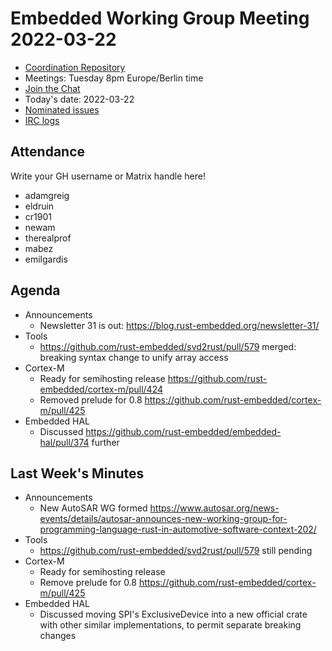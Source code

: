 # Embedded Working Group Meeting 2022-03-22

* [Coordination Repository]
* Meetings: Tuesday 8pm Europe/Berlin time
* [Join the Chat]
* Today's date: 2022-03-22
* [Nominated issues](https://github.com/search?q=org%3Arust-embedded+label%3Anominated+is%3Aopen&type=Issues)
* [IRC logs]

[Coordination Repository]: https://github.com/rust-embedded/wg
[Join the Chat]: https://riot.im/app/#/room/#rust-embedded:matrix.org
[IRC logs]: https://libera.irclog.whitequark.org/rust-embedded/2022-03-22

## Attendance

Write your GH username or Matrix handle here!

* adamgreig
* eldruin
* cr1901
* newam
* therealprof
* mabez
* emilgardis

## Agenda

* Announcements
    * Newsletter 31 is out: https://blog.rust-embedded.org/newsletter-31/
* Tools
    * https://github.com/rust-embedded/svd2rust/pull/579 merged: breaking syntax change to unify array access
* Cortex-M
    * Ready for semihosting release https://github.com/rust-embedded/cortex-m/pull/424
    * Removed prelude for 0.8 https://github.com/rust-embedded/cortex-m/pull/425
* Embedded HAL
    * Discussed https://github.com/rust-embedded/embedded-hal/pull/374 further

## Last Week's Minutes

* Announcements
    * New AutoSAR WG formed https://www.autosar.org/news-events/details/autosar-announces-new-working-group-for-programming-language-rust-in-automotive-software-context-202/
* Tools
    * https://github.com/rust-embedded/svd2rust/pull/579 still pending
* Cortex-M
    * Ready for semihosting release
    * Remove prelude for 0.8 https://github.com/rust-embedded/cortex-m/pull/425
* Embedded HAL
    * Discussed moving SPI's ExclusiveDevice into a new official crate with other similar implementations, to permit separate breaking changes
